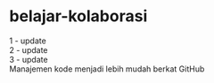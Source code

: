 # belajar-kolaborasi
1 - update <br>
2 - update <br>
3 - update <br>
Manajemen kode menjadi lebih mudah berkat GitHub <br>
